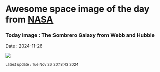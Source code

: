 
# Awesome space image of the day from [NASA](https://api.nasa.gov/)

### Today image : The Sombrero Galaxy from Webb and Hubble
Date : 2024-11-26

![](https://apod.nasa.gov/apod/image/2411/Sombrero_WebbHubble_960.jpg)

<small>Latest update : Tue Nov 26 20:18:43 2024</small>
        